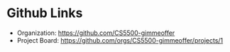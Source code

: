 # Github Links

* Organization:  https://github.com/CS5500-gimmeoffer
* Project Board: https://github.com/orgs/CS5500-gimmeoffer/projects/1
